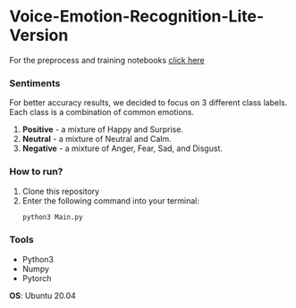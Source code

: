 # Voice-Emotion-Recognition-Lite-Version

For the preprocess and training notebooks [click here](https://github.com/DorAzaria/Voice-Emotion-Recognition)

### Sentiments
For better accuracy results, we decided to focus on 3 different class labels.
Each class is a combination of common emotions.
1. **Positive** - a mixture of Happy and Surprise.
2. **Neutral** - a mixture of Neutral and Calm.
3. **Negative** - a mixture of Anger, Fear, Sad, and Disgust.

### How to run?
1. Clone this repository
2. Enter the following command into your terminal:
    ```python
    python3 Main.py
    ```
    
### Tools
* Python3
* Numpy
* Pytorch

**OS**: Ubuntu 20.04
